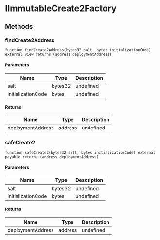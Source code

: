 # IImmutableCreate2Factory

## Methods

### findCreate2Address

```solidity
function findCreate2Address(bytes32 salt, bytes initializationCode) external view returns (address deploymentAddress)
```

#### Parameters

| Name               | Type    | Description |
| ------------------ | ------- | ----------- |
| salt               | bytes32 | undefined   |
| initializationCode | bytes   | undefined   |

#### Returns

| Name              | Type    | Description |
| ----------------- | ------- | ----------- |
| deploymentAddress | address | undefined   |

### safeCreate2

```solidity
function safeCreate2(bytes32 salt, bytes initializationCode) external payable returns (address deploymentAddress)
```

#### Parameters

| Name               | Type    | Description |
| ------------------ | ------- | ----------- |
| salt               | bytes32 | undefined   |
| initializationCode | bytes   | undefined   |

#### Returns

| Name              | Type    | Description |
| ----------------- | ------- | ----------- |
| deploymentAddress | address | undefined   |
